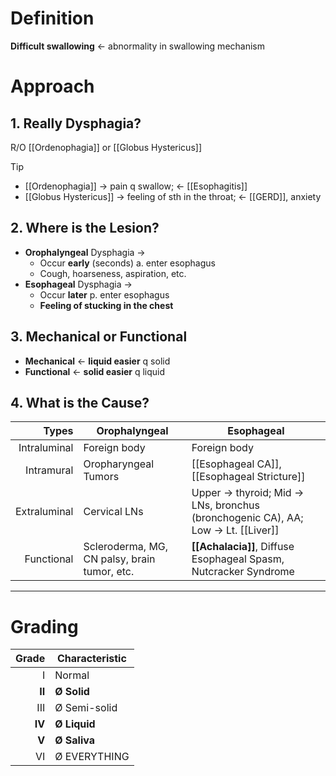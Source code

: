 # Definition
**Difficult swallowing** ← abnormality in swallowing mechanism

# Approach
## 1. Really Dysphagia?
R/O [[Ordenophagia]] or [[Globus Hystericus]]

>[!tip]
>- [[Ordenophagia]] → pain q swallow; ← [[Esophagitis]]
>- [[Globus Hystericus]] → feeling of sth in the throat; ← [[GERD]], anxiety

## 2. Where is the Lesion?
- **Orophalyngeal** Dysphagia →
	- Occur **early** (seconds) a. enter esophagus
	- Cough, hoarseness, aspiration, etc.
- **Esophageal** Dysphagia → 
	- Occur **later** p. enter esophagus
	- **Feeling of stucking in the chest**

## 3. Mechanical or Functional
- **Mechanical** ← **liquid easier** q solid
- **Functional** ← **solid easier** q liquid

## 4. What is the Cause?

| Types        | Orophalyngeal                                | Esophageal                                                                      |
| ------------: | -------------------------------------------- | ------------------------------------------------------------------------------- |
| Intraluminal | Foreign body                                 | Foreign body                                                                    |
| Intramural   | Oropharyngeal Tumors                         | [[Esophageal CA]], [[Esophageal Stricture]]                                     |
| Extraluminal | Cervical LNs                                 | Upper → thyroid; Mid → LNs, bronchus (bronchogenic CA), AA; Low → Lt. [[Liver]] |
| Functional   | Scleroderma, MG, CN palsy, brain tumor, etc. | **[[Achalacia]]**, Diffuse Esophageal Spasm, Nutcracker Syndrome                                                                                |

---

# Grading

| Grade | Characteristic |
| -----:| -------------- |
|     I | Normal         |
|    **II** | **Ø Solid**        |
|   III | Ø Semi-solid   |
|    **IV** | **Ø Liquid**       |
|     **V** | **Ø Saliva**       |
|    VI | Ø EVERYTHING   |
